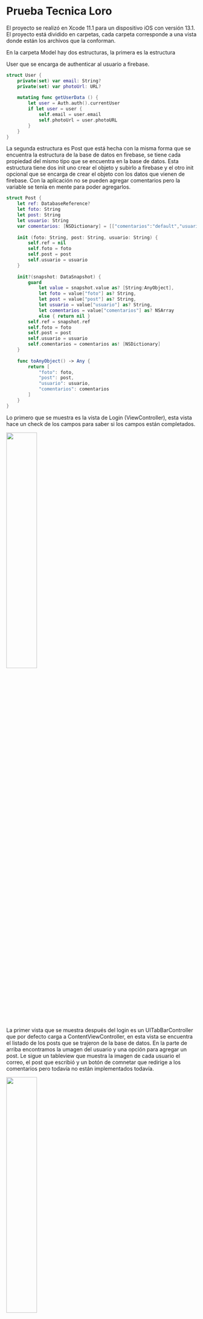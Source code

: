 # Prueba Tecnica Loro

El proyecto se realizó en Xcode 11.1 para un dispositivo iOS con versión 13.1. El proyecto está dividido en carpetas, cada carpeta corresponde a una vista donde están los archivos que la conforman.

En la carpeta Model hay dos estructuras, la primera es la estructura 

User que se encarga de authenticar al usuario a firebase. 

```swift
struct User {
    private(set) var email: String?
    private(set) var photoUrl: URL?
    
    mutating func getUserData () {
        let user = Auth.auth().currentUser
        if let user = user {
            self.email = user.email
            self.photoUrl = user.photoURL
        }
    }
}
```

La segunda estructura es Post que está hecha con la misma forma que se encuentra la estructura de la base de datos en firebase, se tiene cada propiedad del mismo tipo que se encuentra en la base de datos. Esta estructura tiene dos init uno crear el objeto y subirlo a firebase y el otro init opcional que se encarga de crear el objeto con los datos que vienen de firebase. Con la aplicación no se pueden agregar comentarios pero la variable se tenía en mente para poder agregarlos.


```swift
struct Post {
    let ref: DatabaseReference?
    let foto: String
    let post: String
    let usuario: String
    var comentarios: [NSDictionary] = [["comentarios":"default","usuario":"default"]]
    
    init (foto: String, post: String, usuario: String) {
        self.ref = nil
        self.foto = foto
        self.post = post
        self.usuario = usuario
    }
    
    init?(snapshot: DataSnapshot) {
        guard
            let value = snapshot.value as? [String:AnyObject],
            let foto = value["foto"] as? String,
            let post = value["post"] as? String,
            let usuario = value["usuario"] as? String,
            let comentarios = value["comentarios"] as? NSArray
            else { return nil }
        self.ref = snapshot.ref
        self.foto = foto
        self.post = post
        self.usuario = usuario
        self.comentarios = comentarios as! [NSDictionary]
    }
    
    func toAnyObject() -> Any {
        return [
            "foto": foto,
            "post": post,
            "usuario": usuario,
            "comentarios": comentarios
        ]
    }
}
```

Lo primero que se muestra es la vista de Login (ViewController), esta vista hace un check de los campos para saber si los campos están completados. 

<img src="https://raw.githubusercontent.com/camyoh/PruebaTecnicaLoro/master/images/login.png" width="40%" height="40%">

La primer vista que se muestra después del login es un UITabBarController que por defecto carga a ContentViewController, en esta vista se encuentra el listado de los posts que se trajeron de la base de datos. En la parte de arriba encontramos la umagen del usuario y una opción para agregar un post. Le sigue un tableview que muestra la imagen de cada usuario el correo,  el post que escribió y un botón de comnetar que redirige a los comentarios pero todavía no están implementados todavía.

<img src="https://raw.githubusercontent.com/camyoh/PruebaTecnicaLoro/master/images/content1.png" width="40%" height="40%">

la segunda pestaña es UserViewController que tiene la imagen del usuario, el correo y un botón para cerrar sesión.

<img src="https://raw.githubusercontent.com/camyoh/PruebaTecnicaLoro/master/images/profile.png" width="40%" height="40%">

Cuando el usuario selecciona escribir un post se abre la vista que tiene el PostViewController

<img src="https://raw.githubusercontent.com/camyoh/PruebaTecnicaLoro/master/images/publicar.png" width="40%" height="40%">
En el momento que se escribe un texto se elimina un place holder que se hizo programáticamente, y se habilita el botón de publicar, si el texto está vacío este botón se deshabilita.
<img src="https://raw.githubusercontent.com/camyoh/PruebaTecnicaLoro/master/images/publicar2.png" width="40%" height="40%">

Una vez publicado la aplicación se dirije a la vista de contenido donde se puede apreciar el nuevo post agregado.
<img src="https://raw.githubusercontent.com/camyoh/PruebaTecnicaLoro/master/images/content2.png" width="40%" height="40%">

finalmente tenemos la vista de comentarios que al momento no se ha podido implementar. 
<img src="https://raw.githubusercontent.com/camyoh/PruebaTecnicaLoro/master/images/content2.png" width="40%" height="40%">

# Credenciales Usuarios de Prueba
user1@test.com
pass: 123456

user2@test.com
pass: 123456

user3@test.com
pass: 123456

<img src="https://raw.githubusercontent.com/camyoh/PruebaTecnicaLoro/master/images/users.png" width="60%" height="60%">

# Base de datos en firebase
Para la base de datos se creó en un comienzo un archivo JSON que se subión a la plataforma y posteriormente se fue actualizando con la aplicación.

<img src="https://raw.githubusercontent.com/camyoh/PruebaTecnicaLoro/master/images/baseDatos.png" width="40%" height="40%">

# Imágenes de los usuarios
Las imágenes de los usuarios están almacenadas en firebase, por medio del link que cada una tiene se hace la descarga en la aplicación 
<img src="https://raw.githubusercontent.com/camyoh/PruebaTecnicaLoro/master/images/profileImages.png" width="40%" height="40%">

# ¿Qué características considera que tiene un buen código?

Considero que un buen código debe ser legible, es decir que cualquier desarrollador sea capaz de leerlo sin que lo haya desarrollado. Esto tiene como consecuencia que se sigan principios de clean code, por ejemplo principios de Single Responsability para los métodos y las clases. Que los métodos tengan nombres expresivos y que ese nombre sea efectivamente lo que realiza el método.
